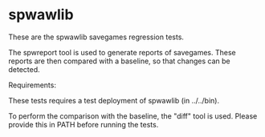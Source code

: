 # spwawlib

These are the spwawlib savegames regression tests.

The spwreport tool is used to generate reports of savegames. These reports are
then compared with a baseline, so that changes can be detected.

Requirements:

These tests requires a test deployment of spwawlib (in ../../bin).

To perform the comparison with the baseline, the "diff" tool is used.
Please provide this in PATH before running the tests.
